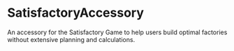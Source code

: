 # SatisfactoryAccessory
An accessory for the Satisfactory Game to help users build optimal factories without extensive planning and calculations.
